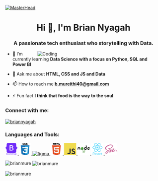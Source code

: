 [![MasterHead](https://mir-s3-cdn-cf.behance.net/project_modules/max_1200/f28b4022600593.58c272e374fa3.gif)](https://BrianMure.io)

<h1 align="center">Hi 👋, I'm Brian Nyagah</h1>
<h3 align="center">A passionate tech enthusiast who storytelling with Data.</h3>
<img align= "right" alt="Coding" width="400" src="https://cdn.dribbble.com/users/926537/screenshots/4502924/python-2.gif">


- 🌱 I’m currently learning **Data Science with a focus on Python, SQL and Power BI**

- 💬 Ask me about **HTML, CSS and JS and Data**

- 📫 How to reach me **b.mureithi40@gmail.com**

- ⚡ Fun fact **I think that food is the way to the soul**

<h3 align="left">Connect with me:</h3>
<p align="left">
<a href="https://linkedin.com/in/briannyagah" target="blank"><img align="center" src="https://raw.githubusercontent.com/rahuldkjain/github-profile-readme-generator/master/src/images/icons/Social/linked-in-alt.svg" alt="briannyagah" height="30" width="40" /></a>
</p>

<h3 align="left">Languages and Tools:</h3>
<p align="left"> <a href="https://getbootstrap.com" target="_blank" rel="noreferrer"> <img src="https://raw.githubusercontent.com/devicons/devicon/master/icons/bootstrap/bootstrap-plain-wordmark.svg" alt="bootstrap" width="40" height="40"/> </a> <a href="https://www.w3schools.com/css/" target="_blank" rel="noreferrer"> <img src="https://raw.githubusercontent.com/devicons/devicon/master/icons/css3/css3-original-wordmark.svg" alt="css3" width="40" height="40"/> </a> <a href="https://www.figma.com/" target="_blank" rel="noreferrer"> <img src="https://www.vectorlogo.zone/logos/figma/figma-icon.svg" alt="figma" width="40" height="40"/> </a> <a href="https://www.w3.org/html/" target="_blank" rel="noreferrer"> <img src="https://raw.githubusercontent.com/devicons/devicon/master/icons/html5/html5-original-wordmark.svg" alt="html5" width="40" height="40"/> </a> <a href="https://developer.mozilla.org/en-US/docs/Web/JavaScript" target="_blank" rel="noreferrer"> <img src="https://raw.githubusercontent.com/devicons/devicon/master/icons/javascript/javascript-original.svg" alt="javascript" width="40" height="40"/> </a> <a href="https://nodejs.org" target="_blank" rel="noreferrer"> <img src="https://raw.githubusercontent.com/devicons/devicon/master/icons/nodejs/nodejs-original-wordmark.svg" alt="nodejs" width="40" height="40"/> </a> <a href="https://reactjs.org/" target="_blank" rel="noreferrer"> <img src="https://raw.githubusercontent.com/devicons/devicon/master/icons/react/react-original-wordmark.svg" alt="react" width="40" height="40"/> </a> <a href="https://sass-lang.com" target="_blank" rel="noreferrer"> <img src="https://raw.githubusercontent.com/devicons/devicon/master/icons/sass/sass-original.svg" alt="sass" width="40" height="40"/> </a> </p>

<p><img align="left" src="https://github-readme-stats.vercel.app/api/top-langs?username=brianmure&show_icons=true&locale=en&layout=compact" alt="brianmure" /></p>

<p>&nbsp;<img align="center" src="https://github-readme-stats.vercel.app/api?username=brianmure&show_icons=true&locale=en" alt="brianmure" /></p>

<p><img align="center" src="https://github-readme-streak-stats.herokuapp.com/?user=brianmure&" alt="brianmure" /></p>
